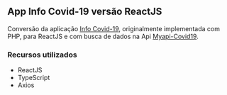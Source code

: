 ## App Info Covid-19 versão ReactJS

Conversão da aplicação [Info Covid-19](https://infocovid19app.herokuapp.com/), originalmente implementada com PHP, para ReactJS e com busca de dados na Api [Myapi-Covid19](https://myapi-covid19.herokuapp.com/).

### Recursos utilizados
- ReactJS
- TypeScript
- Axios